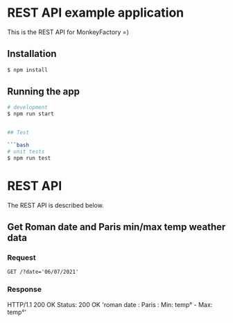 # REST API example application
This is the REST API for MonkeyFactory =)

## Installation

```bash
$ npm install
```

## Running the app

```bash
# development
$ npm run start


## Test

```bash
# unit tests
$ npm run test
```

# REST API

The REST API is described below.

## Get Roman date and Paris min/max temp weather data

### Request

`GET /?date='06/07/2021'`

### Response
  HTTP/1.1 200 OK
  Status: 200 OK
   'roman date : Paris : Min: temp° -  Max: temp°'

